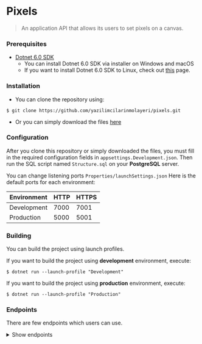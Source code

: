 # Pixels
> An application API that allows its users to set pixels on a canvas.

### Prerequisites
- [Dotnet 6.0 SDK](https://dotnet.microsoft.com/en-us/download/dotnet/6.0)
  - You can install Dotnet 6.0 SDK via installer on Windows and macOS
  - If you want to install Dotnet 6.0 SDK to Linux, check out [this](https://docs.microsoft.com/dotnet/core/install/linux?WT.mc_id=dotnet-35129-website) page.

### Installation
- You can clone the repository using:
```
$ git clone https://github.com/yazilimcilarinmolayeri/pixels.git
```
- Or you can simply download the files [here](https://github.com/yazilimcilarinmolayeri/pixels/archive/refs/heads/master.zip)

### Configuration
After you clone this repository or simply downloaded the files, you must fill in the required
configuration fields in `appsettings.Development.json`. Then run the SQL script named
`Structure.sql` on your **PostgreSQL** server.

You can change listening ports `Properties/launchSettings.json`
Here is the default ports for each environment:
<table>
  <thead>
    <th><b>Environment</b></th>
    <th><b>HTTP</b></th>
    <th><b>HTTPS</b></th>
  </thead>
  <tbody>
    <tr>
      <td>Development</td>
      <td>7000</td>
      <td>7001</td>
    </tr>
    <tr>
      <td>Production</td>
      <td>5000</td>
      <td>5001</td>
    </tr>
  </tbody>
</table>

### Building
You can build the project using launch profiles.

If you want to build the project using **development** environment, execute:
```shell
$ dotnet run --launch-profile "Development"
```
If you want to build the project using **production** environment, execute:
```shell
$ dotnet run --launch-profile "Production"
```

### Endpoints
There are few endpoints which users can use.
<details><summary>Show endpoints</summary>
<h4>/api/canvas</h4>
Users can execute a <i>GET</i> request here to fetch currently active canvases image.
<h4>/api/auth/login</h4>
Users must login and get a <i>jwt</i> token from this endpoint in order to use the API.
This endpoint simply redirects the user to Discord OAuth authentication page.
<h4>/api/auth/discord/callback</h4>
Users will come to this endpoint after they authenticate with their Discord account.
This endpoint will authenticate them using a <i>jwt</i> token.
<h4>/api/pixel/{x}-{y}</h4>
Users can execute a <i>GET</i> request here to fetch the pixel information on currently active canvas.
<h4>/api/pixel</h4>
Users can execute a <i>PUT</i> request here with a <i>SetPixelModel</i> object to put a pixel to currently active canvas.

Example of a *SetPixelModel* object:
```json
{
  "x": 10,
  "y": 15,
  "color": "f30a2b"
}
```
</details>